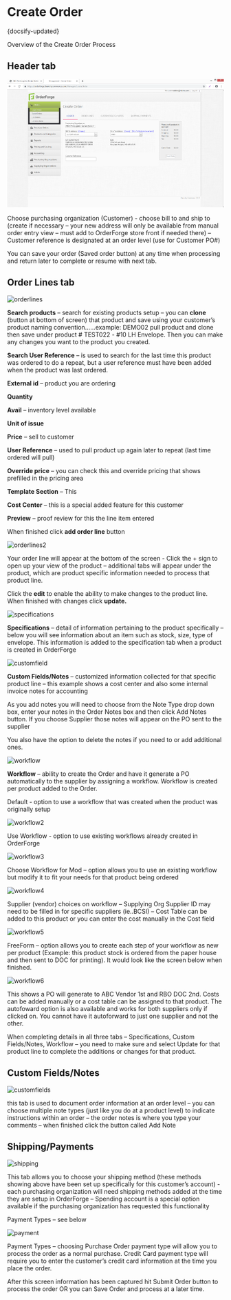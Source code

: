 # Create Order
{docsify-updated}

Overview of the Create Order Process




## Header tab

![header](../_images/CreateOrder/CreateOrder.png)

Choose purchasing organization (Customer) - choose bill to and ship to (create if necessary – your new address will only be available from manual order entry view – must add to OrderForge store front if needed there) – Customer reference is designated at an order level (use for Customer PO#)

You can save your order (Saved order button) at any time when processing and return later to complete or resume with next tab.



## Order Lines tab
![orderlines](./_images/CreateOrder/CreateOrder1.png)

**Search products** – search for existing products setup – you can **clone** (button at bottom of screen) that product and save using your customer’s product naming convention……example: DEMO02 pull product and clone then save under product # TEST022 - #10 LH Envelope. Then you can make any changes you want to the product you created.

**Search User Reference** – is used to search for the last time this product was ordered to do a repeat, but a user reference must have been added when the product was last ordered.

**External id** – product you are ordering

**Quantity**

**Avail** – inventory level available

**Unit of issue**

**Price** – sell to customer

**User Reference** – used to pull product up again later to repeat (last time ordered will pull)

**Override price** – you can check this and override pricing that shows prefilled in the pricing area

**Template Section** – This

**Cost Center** – this is a special added feature for this customer

**Preview** – proof review for this the line item entered

When finished click **add order line** button

![orderlines2](./_images/CreateOrder/CreateOrder2.png)

Your order line will appear at the bottom of the screen - Click the + sign to open up your view of the product – additional tabs will appear under the product, which are product specific information needed to process that product line.

Click the **edit** to enable the ability to make changes to the product line. When finished with changes click **update.**

![specifications](./_images/CreateOrder/CreateOrder3.png)

**Specifications** – detail of information pertaining to the product specifically – below you will see information about an item such as stock, size, type of envelope. This information is added to the specification tab when a product is created in OrderForge

![customfield](./_images/CreateOrder/CreateOrder4.png)

**Custom Fields/Notes** – customized information collected for that specific product line – this example shows a cost center and also some internal invoice notes for accounting

As you add notes you will need to choose from the Note Type drop down box, enter your notes in the Order Notes box and then click Add Notes button. If you choose Supplier those notes will appear on the PO sent to the supplier

You also have the option to delete the notes if you need to or add additional ones.

![workflow](./_images/CreateOrder/CreateOrder5.png)

**Workflow** – ability to create the Order and have it generate a PO automatically to the supplier by assigning a workflow. Workflow is created per product added to the Order.

Default - option to use a workflow that was created when the product was originally setup

![workflow2](./_images/CreateOrder/CreateOrder6.png)

Use Workflow - option to use existing workflows already created in OrderForge

![workflow3](./_images/CreateOrder/CreateOrder7.png)

Choose Workflow for Mod – option allows you to use an existing workflow but modify it to fit your needs for that product being ordered

![workflow4](./_images/CreateOrder/CreateOrder8.png)

Supplier (vendor) choices on workflow – Supplying Org Supplier ID may need to be filled in for specific suppliers (ie..BCSI) – Cost Table can be added to this product or you can enter the cost manually in the Cost field

![workflow5](./_images/CreateOrder/CreateOrder9.png)

FreeForm – option allows you to create each step of your workflow as new per product (Example: this product stock is ordered from the paper house and then sent to DOC for printing). It would look like the screen below when finished.

![workflow6](./_images/CreateOrder/CreateOrder10.png)

This shows a PO will generate to ABC Vendor 1st and RBO DOC 2nd. Costs can be added manually or a cost table can be assigned to that product. The autofoward option is also available and works for both suppliers only if clicked on. You cannot have it autoforward to just one supplier and not the other.

When completing details in all three tabs – Specifications, Custom Fields/Notes, Workflow – you need to make sure and select Update for that product line to complete the additions or changes for that product.


## Custom Fields/Notes
![customfields](./_images/CreateOrder/CreateOrder11.png)

this tab is used to document order information at an order level – you can choose multiple note types (just like you do at a product level) to indicate instructions within an order – the order notes is where you type your comments – when finished click the button called Add Note


## Shipping/Payments
![shipping](./_images/CreateOrder/CreateOrder12.png)

This tab allows you to choose your shipping method (these methods showing above have been set up specifically for this customer’s account) - each purchasing organization will need shipping methods added at the time they are setup in OrderForge – Spending account is a special option available if the purchasing organization has requested this functionality

Payment Types – see below

![payment](./_images/CreateOrder/CreateOrder13.png)

Payment Types – choosing Purchase Order payment type will allow you to process the order as a normal purchase. Credit Card payment type will require you to enter the customer’s credit card information at the time you place the order.

After this screen information has been captured hit Submit Order button to process the order OR you can Save Order and process at a later time.
